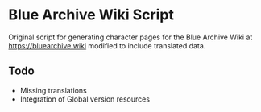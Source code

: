 # Blue Archive Wiki Script
Original script for generating character pages for the Blue Archive Wiki at https://bluearchive.wiki modified to include translated data.

## Todo
- Missing translations
- Integration of Global version resources